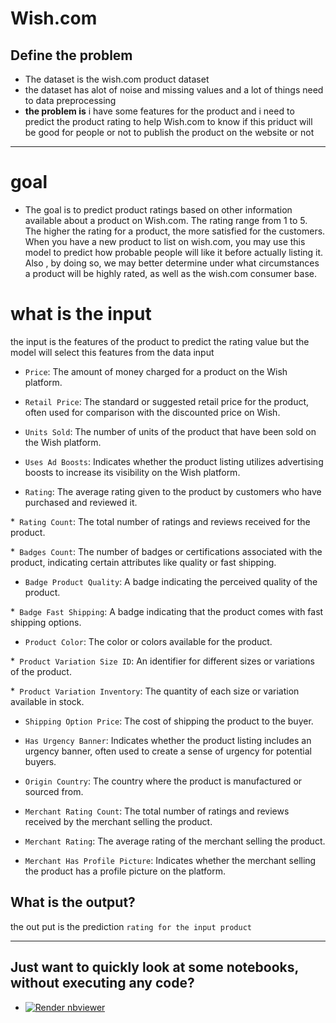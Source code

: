 # Wish.com 
## Define the problem
* The dataset is the wish.com product dataset
* the dataset has alot of noise and missing values and a lot of things need to data preprocessing
* **the problem is** i have some features for the product and i need to predict the product rating to help Wish.com to know if this priduct will be good for people or not to publish the product on the website or not 

---
# goal
* The goal is to predict product ratings based on other information available about a product on Wish.com. The rating range from 1 to 5. The higher the rating for a product, the more satisfied for the customers. When you have a new product to list on wish.com, you may use this model to predict how probable people will like it before actually listing it. Also , by doing so, we may better determine under what circumstances a product will be highly rated, as well as the wish.com consumer base.
# what is the input 
the input is the features of the product to predict the rating value but the model will select this features from the data input
* `Price`: The amount of money charged for a product on the Wish platform.

* `Retail Price`: The standard or suggested retail price for the product, often used for comparison with the discounted price on Wish.

* `Units Sold`: The number of units of the product that have been sold on the Wish platform.

* `Uses Ad Boosts`: Indicates whether the product listing utilizes advertising boosts to increase its visibility on the Wish platform.

* `Rating`: The average rating given to the product by customers who have purchased and reviewed it.

*` Rating Count`: The total number of ratings and reviews received for the product.

*` Badges Count`: The number of badges or certifications associated with the product, indicating certain attributes like quality or fast shipping.

* `Badge Product Quality`: A badge indicating the perceived quality of the product.

*` Badge Fast Shipping`: A badge indicating that the product comes with fast shipping options.

* `Product Color`: The color or colors available for the product.

*` Product Variation Size ID`: An identifier for different sizes or variations of the product.

*` Product Variation Inventory`: The quantity of each size or variation available in stock.

* `Shipping Option Price`: The cost of shipping the product to the buyer.

* `Has Urgency Banner`: Indicates whether the product listing includes an urgency banner, often used to create a sense of urgency for potential buyers.

* `Origin Country`: The country where the product is manufactured or sourced from.

* `Merchant Rating Count`: The total number of ratings and reviews received by the merchant selling the product.

* `Merchant Rating`: The average rating of the merchant selling the product.

* `Merchant Has Profile Picture`: Indicates whether the merchant selling the product has a profile picture on the platform.


## What is the output?
the out put is the prediction `rating for the input product`

---------------------------------
## Just want to quickly look at some notebooks, without executing any code?

* <a href="https://github.com/AhemdMahmoud/Wish.com/blob/main/Wish_com.ipynb"><img src="https://raw.githubusercontent.com/jupyter/design/master/logos/Badges/nbviewer_badge.svg" alt="Render nbviewer" /></a>
